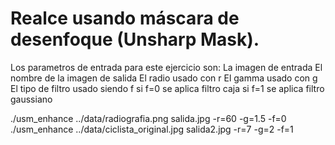 # Realce usando máscara de desenfoque (Unsharp Mask).

Los parametros de entrada para este ejercicio son:
La imagen de entrada
El nombre de la imagen de salida
El radio usado con r
El gamma usado con g
El tipo de filtro usado siendo f
	si f=0 se aplica filtro caja
	si f=1 se aplica filtro gaussiano

./usm_enhance ../data/radiografia.png salida.jpg -r=60 -g=1.5 -f=0
./usm_enhance ../data/ciclista_original.jpg salida2.jpg -r=7 -g=2 -f=1